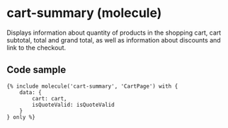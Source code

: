 # cart-summary (molecule)

Displays information about quantity of products in the shopping cart, cart subtotal, total and grand total, as well as information about discounts and link to the checkout.

## Code sample

```
{% include molecule('cart-summary', 'CartPage') with {
    data: {
        cart: cart,
        isQuoteValid: isQuoteValid
    }
} only %}
```
